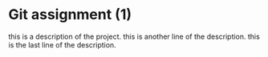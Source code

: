 # Git assignment (1)
this is a description of the project.
this is another line of the description.
this is the last line of the description.
